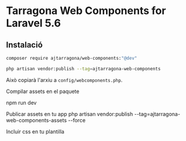 # Tarragona Web Components for Laravel 5.6



## Instalació

```bash
composer require ajtarragona/web-components:"@dev"
```


```bash
php artisan vendor:publish --tag=ajtarragona-web-components
```

Això copiarà l'arxiu a `config/webcomponents.php`.



Compilar assets en el paquete

npm run dev


Publicar assets en tu app
php artisan vendor:publish  --tag=ajtarragona-web-components-assets --force


Incluir css en tu plantilla
<link href="{{ asset('vendor/ajtarragona/css/ajtarragona.css') }}" rel="stylesheet">
<script src="{{ asset('vendor/ajtarragona/js/ajtarragona.js')}}" language="JavaScript"></script>

